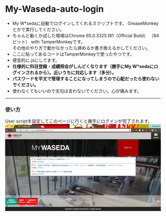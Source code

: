 # My-Waseda-auto-login

* My W*sedaに自動でログインしてくれるスクリプトです。
GreaseMonkeyとかで実行してください。  
* ちゃんと動くか試した環境はChrome 65.0.3325.181（Official Build） （64 ビット） with TamperMonkeyです。  
その他のやり方で動かなかったら諦めるか書き換えるかしてください。  
* ここに貼ってあるコードはTamperMonkeyで使ったやつです。  
* 便宜的に.jsにしてます。
* **仕様的に科目登録・成績照会がしんどくなります（勝手にMy W*sedaにログインされるから）。近いうちに対応します（多分）。**
  <br>
* **パスワードを平文で管理することになってしまうので心配だったら使わないでください。**
* 使わなくてもいいので文句は言わないでください。心が痛みます。

----

### 使い方

User scriptを設定してこのページに行くと勝手にログインが完了されます。
![まじでむり](https://github.com/aosa4054/My-Waseda-auto-login/blob/master/images/loginlogin.jpg)
